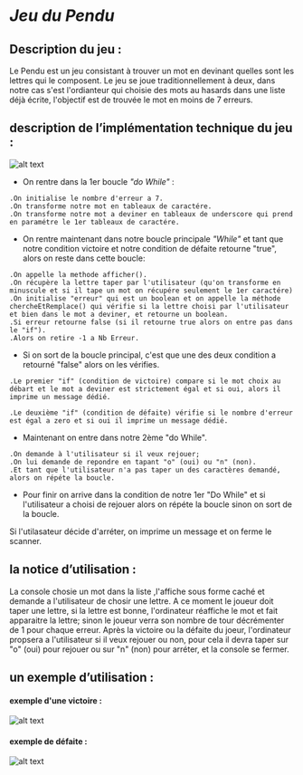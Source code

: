 # ***Jeu du Pendu*** 


## **Description du jeu :**

Le Pendu est un jeu consistant à trouver un mot en devinant quelles sont les lettres qui le composent. 
Le jeu se joue traditionnellement à deux, dans notre cas s'est l'ordianteur qui choisie des mots au hasards
dans une liste déjà écrite, l'objectif est de trouvée le mot en moins de 7 erreurs.



## **description de l’implémentation technique du jeu :** 

![alt text](https://zupimages.net/up/19/45/mrfz.png)


- On rentre dans la 1er boucle *"do While"* :
```
.On initialise le nombre d'erreur a 7.
.On transforme notre mot en tableaux de caractére.
.On transforme notre mot a deviner en tableaux de underscore qui prend en paramétre le 1er tableaux de caractére.
```
- On rentre maintenant dans notre boucle principale *"While"* et tant que notre condition victoire et notre condition de défaite retourne "true", alors on reste dans cette boucle:
```
.On appelle la methode afficher().
.On récupère la lettre taper par l'utilisateur (qu'on transforme en minuscule et si il tape un mot on récupére seulement le 1er caractére)
.On initialise "erreur" qui est un boolean et on appelle la méthode chercheEtRemplace() qui vérifie si la lettre choisi par l'utilisateur et bien dans le mot a deviner, et retourne un boolean.
.Si erreur retourne false (si il retourne true alors on entre pas dans le "if").
.Alors on retire -1 a Nb Erreur.
```
- Si on sort de la boucle principal, c'est que une des deux condition a retourné "false" alors on les vérifies.
```
.Le premier "if" (condition de victoire) compare si le mot choix au débart et le mot a deviner est strictement égal et si oui, alors il imprime un message dédié.
```
```
.Le deuxième "if" (condition de défaite) vérifie si le nombre d'erreur est égal a zero et si oui il imprime un message dédié.
```
- Maintenant on entre dans notre 2ème "do While".
```
.On demande à l'utilisateur si il veux rejouer; 
.On lui demande de repondre en tapant "o" (oui) ou "n" (non). 
.Et tant que l'utilisateur n'a pas taper un des caractères demandé, alors on répéte la boucle.
```
- Pour finir on arrive dans la condition de notre 1er "Do While" 
et si l'utilisateur a choisi de rejouer alors on répéte la boucle sinon on sort de la boucle.

Si l'utilasateur décide d'arréter, on imprime un message et on ferme le scanner.
 



## **la notice d’utilisation :** 

La console chosie un mot dans la liste ,l'affiche sous forme caché et demande a l'utilisateur de chosir une lettre.
A ce moment le joueur doit taper une lettre, si la lettre est bonne, l'ordinateur réaffiche le mot et fait apparaitre la lettre;
sinon le joueur verra son nombre de tour décrémenter de 1 pour chaque erreur. Après la victoire ou la défaite du joeur, l'ordinateur
propsera a l'utilisateur si il veux rejouer ou non, pour cela il devra taper sur "o" (oui) pour rejouer ou sur "n" (non) pour arréter,
et la console se fermer.



## **un exemple d’utilisation :**

#### exemple d'une victoire :

![alt text](https://zupimages.net/up/19/45/4kk5.png)

#### exemple de défaite : 



![alt text](https://zupimages.net/up/19/45/sd4z.png)